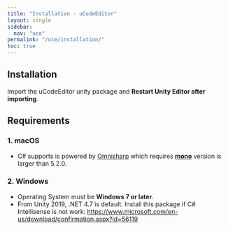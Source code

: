 ```yaml
---
title: "Installation - uCodeEditor"
layout: single
sidebar:
  nav: "uce"
permalink: "/uce/installation/"
toc: true
---
```


## Installation

Import the uCodeEditor unity package and __Restart Unity Editor after importing__. 

## Requirements

### 1. macOS

- C# supports is powered by [Omnisharp](https://github.com/OmniSharp/omnisharp-roslyn) which requires [__mono__](http://www.mono-project.com/download/stable/) version is larger than 5.2.0.

### 2. Windows

- Operating System must be __Windows 7 or later__. 
- From Unity 2019, .NET 4.7 is default. Install this package if C# Intellisense is not work: https://www.microsoft.com/en-us/download/confirmation.aspx?id=56119